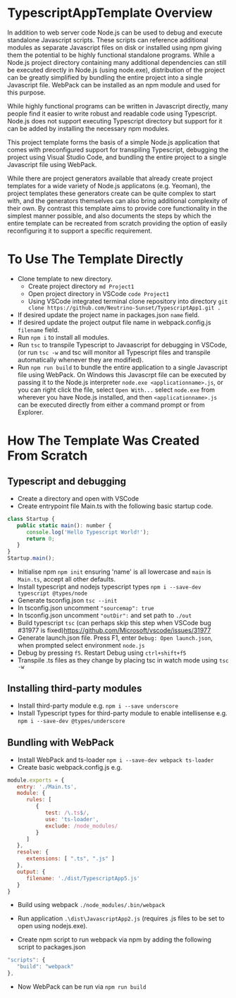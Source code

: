 # TypescriptAppTemplate Overview

In addition to web server code Node.js can be used to debug and execute standalone Javascript scripts. These scripts can reference additional modules as separate Javascript files on disk or installed using npm giving them the potential to be highly functional standalone programs. While a Node.js project directory containing many additional dependencies can still be executed directly in Node.js (using node.exe), distribution of the project can be greatly simplified by bundling the entire project into a single Javascript file. WebPack can be installed as an npm module and used for this purpose.

While highly functional programs can be written in Javascript directly, many people find it easier to write robust and readable code using Typescript. Node.js does not support executing Typescript directory but support for it can be added by installing the necessary npm modules.

This project template forms the basis of a simple Node.js application that comes with preconfigured support for transpiling Typescript, debugging the project using Visual Studio Code, and bundling the entire project to a single Javascript file using WebPack.

While there are project generators available that already create project templates for a wide variety of Node.js applicatons (e.g. Yeoman), the project templates these generators create can be quite complex to start with, and the generators themselves can also bring additional complexity of their own. By contrast this template aims to provide core functionality in the simplest manner possible, and also documents the steps by which the entire template can be recreated from scratch providing the option of easily reconfiguring it to support a specific requirement.


# To Use The Template Directly

* Clone template to new directory.
   * Create project directory `md Project1`
   * Open project directory in VSCode `code Project1`
   * Using VSCode integrated terminal clone repository into directory
   `git clone https://github.com/Neutrino-Sunset/TypescriptApp1.git .`
* If desired update the project name in packages.json `name` field.
* If desired update the project output file name in webpack.config.js `filename` field.
* Run `npm i` to install all modules.
* Run `tsc` to transpile Typescript to Javaascript for debugging in VSCode, (or run `tsc -w` and tsc will monitor all Typescript files and transpile automatically whenever they are modified).
* Run `npm run build` to bundle the entire application to a single Javascript file using WebPack. On Windows this Javascrpt file can be executed by passing it to the Node.js interpreter `node.exe <applicationname>.js`, or you can right click the file, select `Open With...` select `node.exe` from wherever you have Node.js installed, and then `<applicationname>.js` can be executed directly from either a command prompt or from Explorer.


# How The Template Was Created From Scratch

## Typescript and debugging

* Create a directory and open with VSCode
* Create entrypoint file Main.ts with the following basic startup code.

```javascript
class Startup {
   public static main(): number {
      console.log('Hello Typescript World!');
      return 0;
   }
}
Startup.main();
```

* Initialise npm `npm init` ensuring 'name' is all lowercase and `main` is `Main.ts`, accept all other defaults.
* Install typescript and nodejs typescript types `npm i --save-dev typescript @types/node`
* Generate tsconfig.json `tsc --init`
* In tsconfig.json uncomment `"sourcemap": true`
* In tsconfig.json uncomment `"outDir":` and set path to `./out`
* Build typescript `tsc` (can perhaps skip this step when VSCode bug #31977 is fixed)https://github.com/Microsoft/vscode/issues/31977
* Generate launch.json file. Press F1, enter `Debug: Open launch.json`, when prompted select environment `node.js`
* Debug by pressing `f5`. Restart Debug using `ctrl+shift+f5`
* Transpile .ts files as they change by placing tsc in watch mode using `tsc -w`


## Installing third-party modules

* Install third-party module e.g. `npm i --save underscore`
* Install Typescript types for third-party module to enable intellisense e.g. `npm i --save-dev @types/underscore`


## Bundling with WebPack

* Install WebPack and ts-loader `npm i --save-dev webpack ts-loader`
* Create basic webpack.config.js e.g.

```javascript
module.exports = {
   entry: './Main.ts',
   module: {
      rules: [
         {
            test: /\.ts$/,
            use: 'ts-loader',
            exclude: /node_modules/
         }
      ]
   },
   resolve: {
      extensions: [ ".ts", ".js" ]
   },
   output: {
      filename: './dist/TypescriptApp5.js'
   }
}
```

* Build using webpack `./node_modules/.bin/webpack`
* Run application `.\dist\JavascriptApp2.js` (requires .js files to be set to open using nodejs.exe).

* Create npm script to run webpack via npm by adding the following script to packages.json

```javascript
"scripts": {
   "build": "webpack"
},
```

* Now WebPack can be run via `npm run build`
